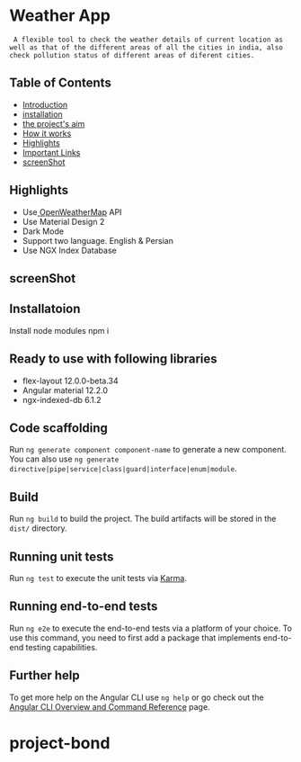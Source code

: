# Weather App

     A flexible tool to check the weather details of current location as well as that of the different areas of all the cities in india, also check pollution status of different areas of diferent cities.
  
## Table of Contents

   - [ Introduction]()
   - [ installation]()
   - [ the project's aim]()
   - [ How it works]()
   - [Highlights]()
   - [ Important Links]()
   - [ screenShot]()

## Highlights
- Use[ OpenWeatherMap](https://openweathermap.org/) API
- Use Material Design 2
- Dark Mode
- Support two language. English & Persian
- Use NGX Index Database

## screenShot
## Installatoion
Install node modules npm i


## Ready to use with following libraries
  - flex-layout 12.0.0-beta.34
  - Angular material 12.2.0
  - ngx-indexed-db 6.1.2




## Code scaffolding

Run `ng generate component component-name` to generate a new component. You can also use `ng generate directive|pipe|service|class|guard|interface|enum|module`.

## Build

Run `ng build` to build the project. The build artifacts will be stored in the `dist/` directory.

## Running unit tests

Run `ng test` to execute the unit tests via [Karma](https://karma-runner.github.io).

## Running end-to-end tests

Run `ng e2e` to execute the end-to-end tests via a platform of your choice. To use this command, you need to first add a package that implements end-to-end testing capabilities.

## Further help

To get more help on the Angular CLI use `ng help` or go check out the [Angular CLI Overview and Command Reference](https://angular.io/cli) page.
# project-bond
